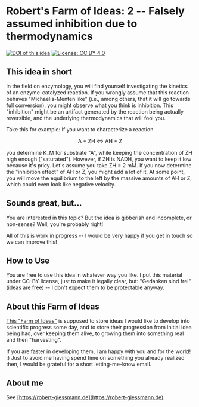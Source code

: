 # Robert's Farm of Ideas: 2 -- Falsely assumed inhibition due to thermodynamics

[![DOI of this idea](https://zenodo.org/badge/DOI/10.5281/zenodo.4556436.svg)](https://doi.org/10.5281/zenodo.4556436)
[![License: CC BY 4.0](https://img.shields.io/badge/License-CC%20BY%204.0-green.svg)](https://creativecommons.org/licenses/by/4.0/)

## This idea in short
In the field on enzymology, you will find yourself investigating the kinetics of an enzyme-catalyzed reaction. If you wrongly assume that this reaction behaves "Michaelis-Menten like" (i.e., among others, that it will go towards full conversion), you might observe what you think is inhibition. This "inhibition" might be an artifact generated by the reaction being actually reversible, and the underlying thermodynamics that will fool you.

Take this for example: If you want to characterize a reaction

<p align="center">
  A + ZH <=> AH + Z
</p>

you determine K_M for substrate "A", while keeping the concentration of ZH high enough ("saturated"). However, if ZH is NADH, you want to keep it low because it's pricy. Let's assume you take ZH = 2 mM. If you now determine the "inhibition effect" of AH or Z, you might add a lot of it. At some point, you will move the equilibrium to the left by the massive amounts of AH or Z, which could even look like negative velocity. 

## Sounds great, but...
You are interested in this topic? But the idea is gibberish and incomplete, or non-sense? Well, you're probably right! 

All of this is work in progress -- I would be very happy if you get in touch so we can improve this!

## How to Use
You are free to use this idea in whatever way you like. I put this material under CC-BY license, just to make it legally clear, but: "Gedanken sind frei" (ideas are free) -- I don't expect them to be protectable anyway.

## About this Farm of Ideas
[This "Farm of Ideas"](https://github.com/roberts-farm-of-ideas) is supposed to store ideas I would like to develop into scientific progress some day, and to store their progression from initial idea being had, over keeping them alive, to growing them into something real and then "harvesting". 

If you are faster in developing them, I am happy with you and for the world! :) Just to avoid me having spend time on something you already realized then, I would be grateful for a short letting-me-know email.

## About me
See [https://robert-giessmann.de](https://robert-giessmann.de).
